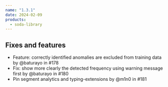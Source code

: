 ```yaml
---
name: "1.3.1"
date: 2024-02-09
products:
  - soda-library
---
```


## Fixes and features

* Feature: correctly identified anomalies are excluded from training data by @baturayo in #178
* Fix: show more clearly the detected frequency using warning message first by @baturayo in #180
* Pin segment analytics and typing-extensions by @m1n0 in #181